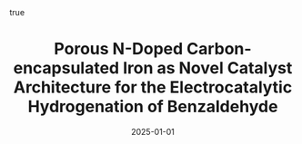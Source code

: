 ---
id: potaPorousNDopedCarbonencapsulated2025
title: Porous N-Doped Carbon-encapsulated Iron as Novel Catalyst Architecture for
  the Electrocatalytic Hydrogenation of Benzaldehyde
date: '2025-01-01'
authors:
- Pota, Filippo and Costa de Oliveira, Maida A. and Schröder, Christian and Brunet
  Cabré, Marc and Nolan, Hugo and Rafferty, Aran and Jeannin, Olivier and Camerel,
  Franck and Behan, James A. and Barrière, Frédéric and Colavita, Paula E.
doi: 10.1002/cssc.202400546
publication: 'In: *ChemSusChem* 18'
publication_types:
- '1'
selected: false
tags: []
projects: []
math: true

---